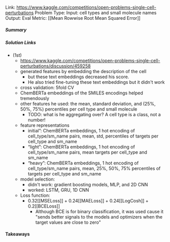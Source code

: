 Link: https://www.kaggle.com/competitions/open-problems-single-cell-perturbations
Problem Type: 
Input: cell types and small molecule names
Output: 
Eval Metric: [[Mean Rowwise Root Mean Squared Error]]
##### Summary
##### Solution Links
- (1st)
	- https://www.kaggle.com/competitions/open-problems-single-cell-perturbations/discussion/459258
	- generated features by embedding the description of the cell
		- but these text embeddings decreased his score.
		- He also tried fine-tuning these text embeddings but it didn't work
	- cross validation: 5fold CV
	- ChemBERTa embeddings of the SMILES encodings helped tremendously
	- other features he used: the mean, standard deviation, and (25%, 50%, 75%) percentiles per cell type and small molecule
		- TODO: what is he aggregating over? A cell type is a class, not a number!
	- feature representations
		- initial”: ChemBERTa embeddings, 1 hot encoding of cell_type/sm_name pairs, mean, std, percentiles of targets per cell_type and sm_name  
		- “light”: ChemBERTa embeddings, 1 hot encoding of cell_type/sm_name pairs, mean targets per cell_type and sm_name  
		- “heavy”: ChemBERTa embeddings, 1 hot encoding of cell_type/sm_name pairs, mean, 25%, 50%, 75% percentiles of targets per cell_type and sm_name
	- model selection:
		- didn't work: gradient boosting models, MLP, and 2D CNN
		- worked: LSTM, GRU, 1D CNN
	- Loss function:
		- 0.32[[MSELoss]] + 0.24[[MAELoss]] + 0.24[[LogCosh]] + 0.2[[BCELoss]]
			- Although BCE is for binary classification, it was used cause it "sends better signals to the models and optimizers when the target values are close to zero"

#### Takeaways